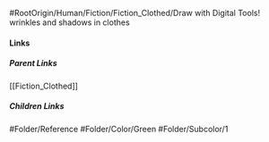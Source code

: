 #RootOrigin/Human/Fiction/Fiction_Clothed/Draw with Digital Tools! wrinkles and shadows in clothes
#### Links
##### Parent Links
[[Fiction_Clothed]]
##### Children Links
#Folder/Reference
#Folder/Color/Green
#Folder/Subcolor/1
